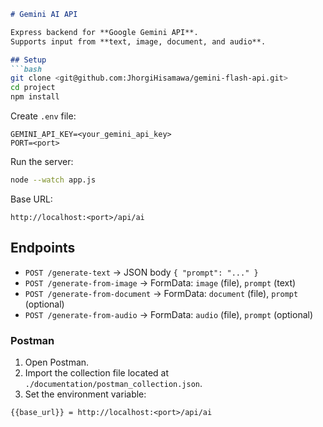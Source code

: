 ````markdown
# Gemini AI API

Express backend for **Google Gemini API**.  
Supports input from **text, image, document, and audio**.

## Setup
```bash
git clone <git@github.com:JhorgiHisamawa/gemini-flash-api.git>
cd project
npm install
````

Create `.env` file:

```env
GEMINI_API_KEY=<your_gemini_api_key>
PORT=<port>
```

Run the server:

```bash
node --watch app.js
```

Base URL:

```
http://localhost:<port>/api/ai
```

## Endpoints

* `POST /generate-text` → JSON body `{ "prompt": "..." }`
* `POST /generate-from-image` → FormData: `image` (file), `prompt` (text)
* `POST /generate-from-document` → FormData: `document` (file), `prompt` (optional)
* `POST /generate-from-audio` → FormData: `audio` (file), `prompt` (optional)

### Postman

1. Open Postman.
2. Import the collection file located at `./documentation/postman_collection.json`.
3. Set the environment variable:
```
{{base_url}} = http://localhost:<port>/api/ai
```

